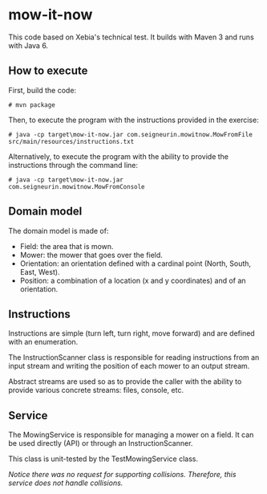 mow-it-now
==========
This code based on Xebia's technical test. It builds with Maven 3 and runs with Java 6.


How to execute
--------------
First, build the code:

    # mvn package

Then, to execute the program with the instructions provided in the exercise:

    # java -cp target\mow-it-now.jar com.seigneurin.mowitnow.MowFromFile src/main/resources/instructions.txt

Alternatively, to execute the program with the ability to provide the instructions through the command line:

    # java -cp target\mow-it-now.jar com.seigneurin.mowitnow.MowFromConsole


Domain model
------------
The domain model is made of:
* Field: the area that is mown.
* Mower: the mower that goes over the field.
* Orientation: an orientation defined with a cardinal point (North, South, East, West).
* Position: a combination of a location (x and y coordinates) and of an orientation.


Instructions
------------
Instructions are simple (turn left, turn right, move forward) and are defined with an enumeration.

The InstructionScanner class is responsible for reading instructions from an input stream and writing the position of each mower to an output stream.

Abstract streams are used so as to provide the caller with the ability to provide various concrete streams: files, console, etc.


Service
-------
The MowingService is responsible for managing a mower on a field. It can be used directly (API) or through an InstructionScanner.

This class is unit-tested by the TestMowingService class.

*Notice there was no request for supporting collisions. Therefore, this service does not handle collisions.*
